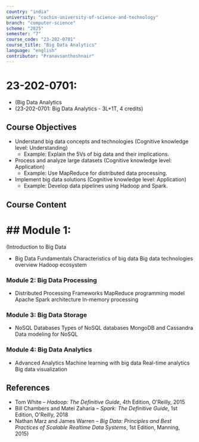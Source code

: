 ```yaml
---
country: "india"
university: "cochin-university-of-science-and-technology"
branch: "computer-science"
scheme: "2025"
semester: "7"
course_code: "23-202-0701"
course_title: "Big Data Analytics"
language: "english"
contributor: "Pranavsanthoshnair"
---
```


# 23-202-0701: 
  - (Big Data Analytics
  - (23-202-0701: Big Data Analytics - 3L+1T, 4 credits)
## Course Objectives

* Understand big data concepts and technologies (Cognitive knowledge level: Understanding)
    - Example: Explain the 5Vs of big data and their implications.
* Process and analyze large datasets (Cognitive knowledge level: Application)
    - Example: Use MapReduce for distributed data processing.
* Implement big data solutions (Cognitive knowledge level: Application)
    - Example: Develop data pipelines using Hadoop and Spark.

## Course Content
# ## Module 1:
  (Introduction to Big Data

* Big Data Fundamentals
  Characteristics of big data
  Big data technologies overview
  Hadoop ecosystem

### Module 2: Big Data Processing
* Distributed Processing Frameworks
  MapReduce programming model
  Apache Spark architecture
  In-memory processing

### Module 3: Big Data Storage
* NoSQL Databases
  Types of NoSQL databases
  MongoDB and Cassandra
  Data modeling for NoSQL

### Module 4: Big Data Analytics
* Advanced Analytics
  Machine learning with big data
  Real-time analytics
  Big data visualization

## References

* Tom White – *Hadoop: The Definitive Guide*, 4th Edition, O'Reilly, 2015
* Bill Chambers and Matei Zaharia – *Spark: The Definitive Guide*, 1st Edition, O'Reilly, 2018
* Nathan Marz and James Warren – *Big Data: Principles and Best Practices of Scalable Realtime Data Systems*, 1st Edition, Manning, 2015)

